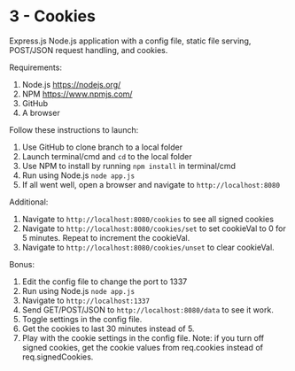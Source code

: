 # 3 - Cookies

Express.js Node.js application with a config file, static file serving, POST/JSON request handling, and cookies.

Requirements:

1. Node.js https://nodejs.org/
2. NPM https://www.npmjs.com/
3. GitHub
3. A browser

Follow these instructions to launch:

1. Use GitHub to clone branch to a local folder
2. Launch terminal/cmd and `cd` to the local folder
3. Use NPM to install by running `npm install` in terminal/cmd
4. Run using Node.js `node app.js`
5. If all went well, open a browser and navigate to `http://localhost:8080`

Additional:
1. Navigate to `http://localhost:8080/cookies` to see all signed cookies
2. Navigate to `http://localhost:8080/cookies/set` to set cookieVal to 0 for 5 minutes. Repeat to increment the cookieVal.
3. Navigate to `http://localhost:8080/cookies/unset` to clear cookieVal.

Bonus:

1. Edit the config file to change the port to 1337
2. Run using Node.js `node app.js`
3. Navigate to `http://localhost:1337`
4. Send GET/POST/JSON to `http://localhost:8080/data` to see it work.
5. Toggle settings in the config file.
6. Get the cookies to last 30 minutes instead of 5.
7. Play with the cookie settings in the config file. Note: if you turn off signed cookies, get the cookie values from req.cookies instead of req.signedCookies.
